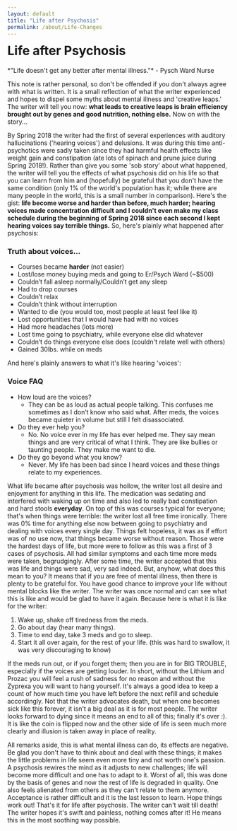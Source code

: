 ```yaml
---
layout: default
title: "Life after Psychosis"
permalink: /about/Life-Changes
---
```


<h1 style="margin-top:0.5em">Life after Psychosis</h1>
*"Life doesn't get any better after mental illness."* - Pysch Ward Nurse

This note is rather personal, so don't be offended if you don't always agree with what is written. It is a small reflection of what the writer experienced and hopes to dispel some myths about mental illness and 'creative leaps.' The writer will tell you now: **what leads to creative leaps is brain efficiency brought out by genes and good nutrition, nothing else.** Now on with the story...

By Spring 2018 the writer had the first of several experiences with auditory hallucinations ('hearing voices') and delusions. It was during this time anti-psychotics were sadly taken since they had harmful health effects like weight gain and constipation (ate lots of spinach and prune juice during Spring 2018!). Rather than give you some 'sob story' about what happened, the writer will tell you the effects of what psychosis did on his life so that you can learn from him and (hopefully) be grateful that you don't have the same condition (only 1% of the world's population has it; while there are many people in the world, this is a small number in comparison). Here's the gist: **life become worse and harder than before, much harder; hearing voices made concentration difficult and I couldn't even make my class schedule during the beginning of Spring 2018 since each second I kept hearing voices say terrible things.** So, here's plainly what happened after psychosis:

### Truth about voices...

- Courses became **harder** (not easier)
- Lost/lose money buying meds and going to Er/Psych Ward (~$500)
- Couldn’t fall asleep normally/Couldn’t get any sleep
- Had to drop courses
- Couldn’t relax
- Couldn’t think without interruption
- Wanted to die (you would too, most people at least feel like it)
- Lost opportunities that I would have had with no voices
- Had more headaches (lots more)
- Lost time going to psychiatry, while everyone else did whatever
- Couldn’t do things everyone else does (couldn't relate well with others)
- Gained 30lbs. while on meds

And here's plainly answers to what it's like hearing 'voices':

### Voice FAQ

- How loud are the voices?
    - They can be as loud as actual people talking. This confuses me sometimes as I don’t know who said what. After meds, the voices became quieter in volume but still I felt disassociated.
- Do they ever help you?
    - No. No voice ever in my life has ever helped me. They say mean things and are very critical of what I think. They are like bullies or taunting people. They make me want to die.
- Do they go beyond what you know?
    - Never. My life has been bad since I heard voices and these things relate to my experiences.


What life became after psychosis was hollow, the writer lost all desire and enjoyment for anything in this life. The medication was sedating and interfered with waking up on time and also led to really bad constipation and hard stools **everyday**. On top of this was courses typical for everyone; that's when things were terrible: the writer lost all free time ironically. There was 0% time for anything else now between going to psychiatry and dealing with voices every single day. Things felt hopeless, it was as if effort was of no use now, that things became worse without reason. Those were the hardest days of life, but more were to follow as this was a first of 3 cases of psychosis. All had similar symptoms and each time more meds were taken, begrudgingly. After some time, the writer accepted that this was life and things were sad, very sad indeed. But, anyhow, what does this mean to you? It means that if you are free of mental illness, then there is plenty to be grateful for. You have good chance to improve your life without mental blocks like the writer. The writer was once normal and can see what this is like and would be glad to have it again. Because here is what it is like for the writer:

1. Wake up, shake off tiredness from the meds.
2. Go about day (hear many things).
3. Time to end day, take 3 meds and go to sleep.
4. Start it all over again, for the rest of your life. (this was hard to swallow, it was very discouraging to know)

If the meds run out, or if you forget them; then you are in for BIG TROUBLE, especially if the voices are getting louder. In short, without the Lithium and Prozac you will feel a rush of sadness for no reason and without the Zyprexa you will want to hang yourself. It's always a good idea to keep a count of how much time you have left before the next refill and schedule accordingly. Not that the writer advocates death, but when one becomes sick like this forever, it isn't a big deal as it is for most people. The writer looks forward to dying since it means an end to all of this; finally it's over :). It is like the coin is flipped now and the other side of life is seen much more clearly and illusion is taken away in place of reality.

All remarks aside, this is what mental illness can do, its effects are negative. Be glad you don't have to think about and deal with these things; it makes the little problems in life seem even more tiny and not worth one's passion. A psychosis rewires the mind as it adjusts to new challenges; life will become more difficult and one has to adapt to it. Worst of all, this was done by the basis of genes and now the rest of life is degraded in quality. One also feels alienated from others as they can't relate to them anymore. Acceptance is rather difficult and it is the last lesson to learn. Hope things work out! That's it for life after psychosis. The writer can't wait till death! The writer hopes it's swift and painless, nothing comes after it! He means this in the most soothing way possible. 
